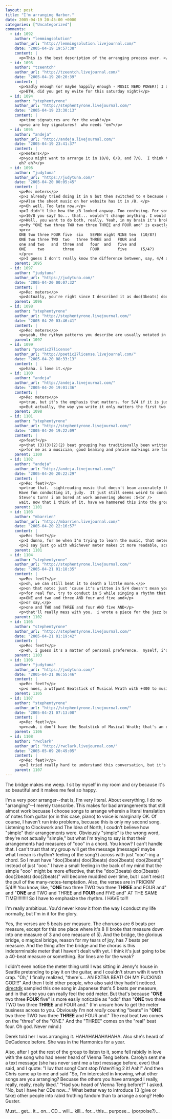 ```yaml
---
layout: post
title: "I'm arranging Harbor."
date: 2005-04-19 20:45:00 +0000
categories: ["Uncategorized"]
comments:
  - id: 1092
    author: "lemmingsolution"
    author_url: "http://lemmingsolution.livejournal.com/"
    date: "2005-04-19 19:57:38"
    content: |
      <p>This is the best description of the arranging process ever. </p>
  - id: 1093
    author: "tzeentch"
    author_url: "http://tzeentch.livejournal.com/"
    date: "2005-04-19 20:20:39"
    content: |
      <p>Sadly enough (or maybe happily enough - MUSIC NERD POWER!) I actaully get exactly what you mean when you're doing the rhythm counts.  But I've never heard the song, so your arrangement will be my introduction!</p>
      <p>BTW, did you get my evite for this saturday night?</p>
  - id: 1094
    author: "stephentyrone"
    author_url: "http://stephentyrone.livejournal.com/"
    date: "2005-04-19 23:30:13"
    content: |
      <p>time signatures are for the weak!</p>
      <p>so are key signatures!  who needs 'em?</p>
  - id: 1095
    author: "andeja"
    author_url: "http://andeja.livejournal.com/"
    date: "2005-04-19 23:41:37"
    content: |
      <p>meters</p>
      <p>you might want to arrange it in 10/8, 6/8, and 7/8.  I think that's what you were trying to desribe unless you want to break the 10/8 into 6/8 +2 (2/8)s.  that might actually be easier to direct/read. y'know? ONE two three FOUR five six SEVEN eight NINE ten? or ONE two three FOUR five six ONE two ONE two.<br />
      eh? eh?</p>
  - id: 1096
    author: "judytuna"
    author_url: "https://judytuna.com/"
    date: "2005-04-20 00:05:45"
    content: |
      <p>Re: meters</p>
      <p>I already tried doing it in 8 but then switched to 4 because she happened to say during a live concert "and some parts are in 5/4 and some parts are in 6/4" ... folly of mine. </p>
      <p>Also the sheet music on her website has it in /8. </p>
      <p>Oh well. Too late now.</p>
      <p>I didn't like how the /8 looked anyway. Too confusing. For some reason eighth notes are more confusing than quarter notes? I decided I would rather see "dotted quarter, dotted quarter, quarter, quarter" than "dotted eighth, dotted eighth, eighth eighth." Well that was 5/8.</p>
      <p>10/8 you say? So... that... wouldn't change anything. I would still use dotted quarter, dotted quarter, quarter, quarter in my notation if one measure was 10/8. (Unless you made the measures twice as long. Never mind) And if you count along with the music, you don't want to count to 10, you want to count to 5. At least I do.</p>
      <p>Well, you want to do both, really. Yeah, in my brain it's broken into 3/8 3/8 2/8 2/8 and also 3/4 2/4. The upper busy parts are 3/8 3/8 2/8 2/8 while the bass and especially the percussion is very much 3/4 2/4. So really, either way. I guess since I follow the percussion to count beats I decided on /4. </p>
      <p>My "ONE two three TWO two three THREE and FOUR and" is exactly equivalent to your "ONE two three FOUR five six SEVEN eight NINE ten."</p>
      <pre>
      ONE two three FOUR five  six   SEVEN eight NINE ten  (10/8?)
      ONE two three TWO  two   three THREE and   FOUR and
      one and two   and  three and   four  and   five and
      ONE     two        three       FOUR        five      (5/4?)
      </pre>
      <p>I guess I don't really know the difference between, say, 4/4 and 8/8. It's the same mathematically in my head. And I hear 5 "beats," not 10, really. Actually what I hear most is "four" "beats" (two of three eighth notes, then two of two eighth notes) but that's not a meter. I'd have to do it in 2/6 + 2/4 and switch every measure and that would be terrible. hahaha</p>
    parent: 1095
  - id: 1097
    author: "judytuna"
    author_url: "https://judytuna.com/"
    date: "2005-04-20 00:07:32"
    content: |
      <p>Re: meters</p>
      <p>Actually, you're right since I described it as doo(3beats) doo(3 beats) doo(2 beats) doo(2beats). What I really meant was doo(3halfbeats) doo(3 halfbeats) doo (2 halfbeats) doo (2 halfbeats). hahahhaa</p>
    parent: 1096
  - id: 1098
    author: "stephentyrone"
    author_url: "http://stephentyrone.livejournal.com/"
    date: "2005-04-20 03:46:41"
    content: |
      <p>Re: meters</p>
      <p>yeah, the rythym patterns you describe are usually notated in 5/4, not 10/8.  in fact, you almost never see 10/8, except in music that doesn't have a reoccuring rythmic break down.  you're likely to only find 10/8 in something like stravinsky, where it might be sandwiched between a bar of 3/8 and a bar of 11/8, and so would be natural in that context.</p>
    parent: 1097
  - id: 1099
    author: "poetic27license"
    author_url: "http://poetic27license.livejournal.com/"
    date: "2005-04-20 08:33:13"
    content: |
      <p>haha. i love it.</p>
  - id: 1100
    author: "andeja"
    author_url: "http://andeja.livejournal.com/"
    date: "2005-04-20 19:01:36"
    content: |
      <p>Re: meters</p>
      <p>true, but it's the emphasis that matters. for 5/4 if it is just the one, four and five that is emphasized, 5/4 is fine, but if the first three beats are actaully emphasized like a 6/8 (the swingy ONE two three FOUR five six) then that should be accounted for in meter.</p>
      <p>But actually, the way you write it only matters the first two meetings. once the group learns it, the rhythm will be by ear and feel, niot by waht's on the paper.  no worries.</p>
    parent: 1098
  - id: 1101
    author: "stephentyrone"
    author_url: "http://stephentyrone.livejournal.com/"
    date: "2005-04-20 19:22:09"
    content: |
      <p>feet?</p>
      <p>that (3)(3)(2)(2) beat grouping has traditionally been written in 5/4, going back (at least) to stravinsky and bartok, and probably earlier then that.  it would weird me out as a performer to be sightreading a piece of music notated in 10/8 with that metric grouping.  on the other hand, when i see 5/4, i know i can reasonably expect to see (2)(2)(2)(2)(2) or (3)(3)(2)(2), or possibly both.  anything else should probably be in 10/8, with the exception of the variants (2)(3)(3)(2) and (2)(2)(3)(3).</p>
      <p>for me as a musician, good beaming and phrase markings are far more important then the notated meter anyway (though the beaming should reflect the meter).  i can actually see the beaming while i'm singing/playing the notes.  the notated meter is just something that's subconciously in the back of my head.</p>
    parent: 1100
  - id: 1102
    author: "andeja"
    author_url: "http://andeja.livejournal.com/"
    date: "2005-04-20 20:22:29"
    content: |
      <p>Re: feet?</p>
      <p>true that.  sightreading music that doesn't beam accurately the rhythmic emphasis is hard to decipher on the fly.<br />
      Have fun conducting it, judy.  It just still seems weird to conduct the first 3 beats when the emphasis happens halfway between the 2nd and 3rd beat.  Oh wait.. triplets.<br />
      Steve's turn! i am bored at work answering phones :S<br />
      wait, now that i think of it, have we hammered this into the ground yet, and is this only something interesting to 3 of us?</p>
    parent: 1101
  - id: 1103
    author: "mbarrien"
    author_url: "http://mbarrien.livejournal.com/"
    date: "2005-04-20 22:16:57"
    content: |
      <p>Re: feet?</p>
      <p>I dunno, for me when I'm trying to learn the music, that meter matters a lot.... there was one song I had that was notated in 4/4 which was actually 6/8 and it drove me nuts until I figured it out, and even after I knew it, I still couldn't count it correctly when trying to fix my rhythm problems. *cough* Favorite Things *cough* (sorry George!)</p>
      <p>I say just go with whichever meter makes it more readable, screw Stravinsky and Bartok! (I suspect that'll be 10/8)</p>
    parent: 1101
  - id: 1104
    author: "stephentyrone"
    author_url: "http://stephentyrone.livejournal.com/"
    date: "2005-04-21 01:18:35"
    content: |
      <p>Re: feet?</p>
      <p>oh, we can still beat it to death a little more.</p>
      <p>on that note: just 'cause it's written in 5/4 doesn't mean you can't conduct it with a 4/4 pattern (3)(3)(2)(2).  but, i find it pretty easy to conduct a normal 5/4 pattern even with the emphasis on beat 2.5.  try it!  hum the vamp from "take five", and conduct in 5.  easier then you'd think it would be.</p>
      <p>for real fun, try to conduct in 5 while singing a rhythm that's actually in 2:</p>
      <p>ONE and two and three AND four and five and</p>
      <p>or say,</p>
      <p>one and TWO and THREE and four AND five AND</p>
      <p>that'll really mess with you.  i wrote a piece for the jazz band at brown that involved that subdivision, and it was a *pain* to teach, until i got them to feel it in two (which is itself weird, because feeling it in two involves dividing the beat into... five parts)</p>
    parent: 1102
  - id: 1105
    author: "stephentyrone"
    author_url: "http://stephentyrone.livejournal.com/"
    date: "2005-04-21 01:19:42"
    content: |
      <p>Re: feet?</p>
      <p>eh, i guess it's a matter of personal preference.  myself, i'd track down the arranger and beat them with a stick if they wrote it in 10/8.  (you hear that judy!?)</p>
    parent: 1103
  - id: 1106
    author: "judytuna"
    author_url: "https://judytuna.com/"
    date: "2005-04-21 06:55:46"
    content: |
      <p>Re: feet?</p>
      <p>o noes, a wtfpwnt Beatstick of Musical Wrath with +400 to music dmg and +500 attk pwr to humanoid mobs that arrange in 10/8? i ph33r yooz.</p>
    parent: 1105
  - id: 1107
    author: "stephentyrone"
    author_url: "http://stephentyrone.livejournal.com/"
    date: "2005-04-21 07:13:00"
    content: |
      <p>Re: feet?</p>
      <p>nawh, i don't have the Beatstick of Musical Wrath; that's an epic world drop.  if i got it, i'd sell it in the AH for like 1100 gold.  i just have the Conductor's Bludgeon of Metric Accuracy with +28 music dmg and the ability to dispell one stylistically inaccurate rythmic notation on use (30 minute cooldown).</p>
    parent: 1106
  - id: 1108
    author: "rwclark"
    author_url: "http://rwclark.livejournal.com/"
    date: "2005-05-09 20:49:05"
    content: |
      <p>Re: feet?</p>
      <p>I tried really hard to understand this conversation, but it's just not happening for me. Yikes.</p>
    parent: 1107
---
```


The bridge makes me weep. I sit by myself in my room and cry because it's so beautiful and it makes me feel so happy.

I'm a very poor arranger--that is, I'm very literal. About everything. I do no "arranging"--I merely transcribe. This makes for bad arrangements that still almost work becuase I choose songs to arrange wherein a literal translation of notes from guitar (or in this case, piano) to voice is marginally OK. Of course, I haven't run into problems, becuase this is only my second song. Listening to Clockwork and The Idea of North, I coudn't believe how "simple" their arrangements were. Obviously "simple" is the wrong word, they're not actually "simple," but what I'm trying to say is that their arrangements had measures of "ooo" in a chord. You know? I can't handle that. I can't trust that my group will get the message (message? maybe what I mean is rhythm? feeling of the song?) across with just "ooo"-ing a chord. So I must have "doo(3beats) doo(3beats) doo(2beats) doo(2beats)" instead of just "ooo." I have a small feeling in the back of my mind that the simple "ooo" might be more effective, that the "doo(3beats) doo(3beats) doo(2beats) doo(2beats)" will become muddled over time, but I can't resist the pull of the many-notes-temptation. Also, the verses are in FRICKIN' 5/4!!! You know, like, "**ONE** two three TWO two three **THREE** and FOUR and" and "**ONE** and TWO and THREE and **FOUR** and FIVE and" AT THE SAME TIME!!!!!!!!! So I have to emphasize the rhythm. I HAVE to!!! 

I'm really ambitious. You'd never know it from the way I conduct my life normally, but I'm in it for the glory.

Yes, the verses are 5 beats per measure. The choruses are 6 beats per measure, except for this one place where it's 8 (I broke that measure down into one measure of 3 and one measure of 5). And the bridge, the glorious bridge, o magical bridge, reason for my tears of joy, has 7 beats per measure. And the thing after the bridge and the chorus is this indeterminable meter that I haven't dealt with yet. I think it's just going to be a 40-beat measure or something. Bar lines are for the weak? 

I didn't even notice the meter thing until I was sitting in Jenny's house in Seattle pretending to play it on the guitar, and I couldn't strum with it worth crap. "Oh," I finally realized, "there's... AN EXTRA BEAT! OH MY FUCKING GOD!!!" And then I told other people, who also said they hadn't noticed. [directdk](http://directdk.livejournal.com/) sampled this one song in Japanese that's 5 beats per measure, and in that one you can really feel the odd meter. But that's because "**ONE** two three **FOUR** five" is more easily noticable as "odd" than "**ONE** two three TWO two three **THREE** and FOUR and." (I'm unsure how to get the meter business across to you. Obviously I'm not *really* counting "beats" in "**ONE** two three TWO two three **THREE** and FOUR and." The real beat two comes on the "three" of the "ONE." And the "THREE" comes on the "real" beat four. Oh god. Never mind.)

Derek told her I was arranging it. HAHAHAHAHAHAHA. Also she's heard of DeCadence before. She was in the Harmonics for a year.

Also, after I got the rest of the group to listen to it, some fell rabidly in love with the song who had never heard of Vienna Teng before. Carolyn sent me a text message (she has never sent me a text message before, ever) that said, and I quote: "I luv that song! Cant stop lYstenYing 2 it! Aah!" And then Chris came up to me and said "So, I'm interested in knowing, what other songs are you arranging? Becuase the others you have arranged I really, really, really, really liked." "Had you heard of Vienna Teng before?" I asked. "No, but I have her CDs now..." What better way to introduce 13 (give or take) other people into rabid frothing fandom than to arrange a song? Hello Guster.

Must... get... it... on... CD... will... kill... for... this... purpose... (porpoise?)...